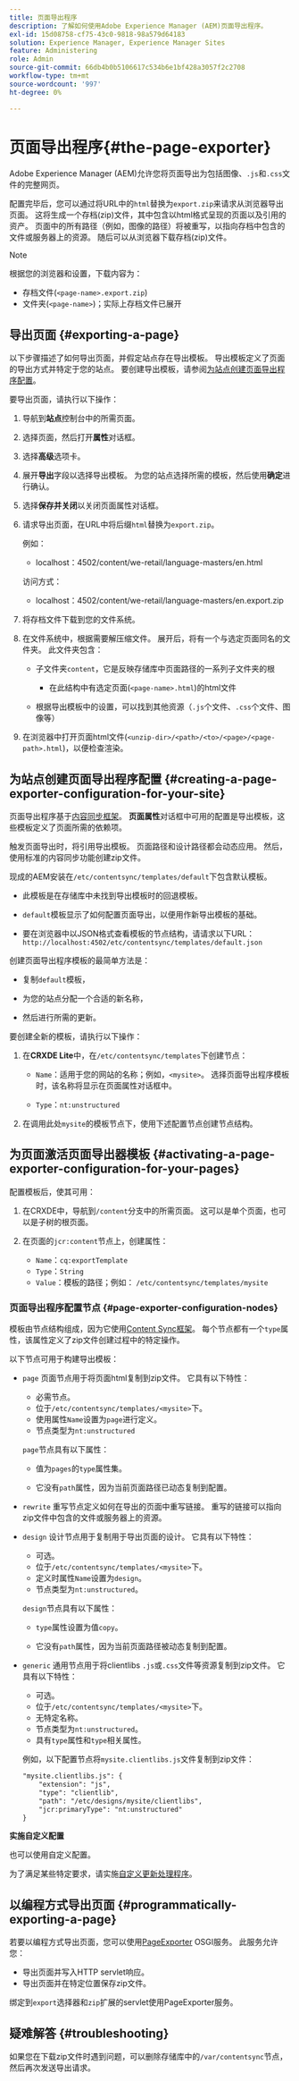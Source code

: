 ```yaml
---
title: 页面导出程序
description: 了解如何使用Adobe Experience Manager (AEM)页面导出程序。
exl-id: 15d08758-cf75-43c0-9818-98a579d64183
solution: Experience Manager, Experience Manager Sites
feature: Administering
role: Admin
source-git-commit: 66db4b0b5106617c534b6e1bf428a3057f2c2708
workflow-type: tm+mt
source-wordcount: '997'
ht-degree: 0%

---
```


# 页面导出程序{#the-page-exporter}

Adobe Experience Manager (AEM)允许您将页面导出为包括图像、`.js`和`.css`文件的完整网页。

配置完毕后，您可以通过将URL中的`html`替换为`export.zip`来请求从浏览器导出页面。 这将生成一个存档(zip)文件，其中包含以html格式呈现的页面以及引用的资产。 页面中的所有路径（例如，图像的路径）将被重写，以指向存档中包含的文件或服务器上的资源。 随后可以从浏览器下载存档(zip)文件。

>[!NOTE]
>
>根据您的浏览器和设置，下载内容为：
>
>* 存档文件(`<page-name>.export.zip`)
>* 文件夹(`<page-name>`)；实际上存档文件已展开

## 导出页面 {#exporting-a-page}

以下步骤描述了如何导出页面，并假定站点存在导出模板。 导出模板定义了页面的导出方式并特定于您的站点。 要创建导出模板，请参阅[为站点创建页面导出程序配置](#creating-a-page-exporter-configuration-for-your-site)。

要导出页面，请执行以下操作：

1. 导航到&#x200B;**站点**&#x200B;控制台中的所需页面。

1. 选择页面，然后打开&#x200B;**属性**&#x200B;对话框。

1. 选择&#x200B;**高级**&#x200B;选项卡。

1. 展开&#x200B;**导出**字段以选择导出模板。
为您的站点选择所需的模板，然后使用**确定**&#x200B;进行确认。

1. 选择&#x200B;**保存并关闭**&#x200B;以关闭页面属性对话框。

1. 请求导出页面，在URL中将后缀`html`替换为`export.zip`。

   例如：
   * localhost：4502/content/we-retail/language-masters/en.html

   访问方式：
   * localhost：4502/content/we-retail/language-masters/en.export.zip

1. 将存档文件下载到您的文件系统。

1. 在文件系统中，根据需要解压缩文件。 展开后，将有一个与选定页面同名的文件夹。 此文件夹包含：

   * 子文件夹`content`，它是反映存储库中页面路径的一系列子文件夹的根

      * 在此结构中有选定页面(`<page-name>.html`)的html文件

   * 根据导出模板中的设置，可以找到其他资源（`.js`个文件、`.css`个文件、图像等）

1. 在浏览器中打开页面html文件(`<unzip-dir>/<path>/<to>/<page>/<page-path>.html`)，以便检查渲染。

## 为站点创建页面导出程序配置 {#creating-a-page-exporter-configuration-for-your-site}

页面导出程序基于[内容同步框架](https://developer.adobe.com/experience-manager/reference-materials/6-5/javadoc/com/day/cq/contentsync/package-summary.html)。 **页面属性**&#x200B;对话框中可用的配置是导出模板，这些模板定义了页面所需的依赖项。

触发页面导出时，将引用导出模板。 页面路径和设计路径都会动态应用。 然后，使用标准的内容同步功能创建zip文件。

现成的AEM安装在`/etc/contentsync/templates/default`下包含默认模板。

* 此模板是在存储库中未找到导出模板时的回退模板。

* `default`模板显示了如何配置页面导出，以便用作新导出模板的基础。

* 要在浏览器中以JSON格式查看模板的节点结构，请请求以下URL：
  `http://localhost:4502/etc/contentsync/templates/default.json`

创建页面导出程序模板的最简单方法是：

* 复制`default`模板，

* 为您的站点分配一个合适的新名称，

* 然后进行所需的更新。

要创建全新的模板，请执行以下操作：

1. 在&#x200B;**CRXDE Lite**&#x200B;中，在`/etc/contentsync/templates`下创建节点：

   * `Name`：适用于您的网站的名称；例如，`<mysite>`。 选择页面导出程序模板时，该名称将显示在页面属性对话框中。

   * `Type`：`nt:unstructured`

2. 在调用此处`mysite`的模板节点下，使用下述配置节点创建节点结构。

## 为页面激活页面导出器模板 {#activating-a-page-exporter-configuration-for-your-pages}

配置模板后，使其可用：

1. 在CRXDE中，导航到`/content`分支中的所需页面。 这可以是单个页面，也可以是子树的根页面。

1. 在页面的`jcr:content`节点上，创建属性：
   * `Name`：`cq:exportTemplate`
   * `Type`：`String`
   * `Value`：模板的路径；例如： `/etc/contentsync/templates/mysite`

### 页面导出程序配置节点 {#page-exporter-configuration-nodes}

模板由节点结构组成，因为它使用[Content Sync框架](https://developer.adobe.com/experience-manager/reference-materials/6-5/javadoc/com/day/cq/contentsync/package-summary.html)。 每个节点都有一个`type`属性，该属性定义了zip文件创建过程中的特定操作。

<!-- For more details about the type property, see the Overview of configuration types section in the Content Sync framework page.
-->

以下节点可用于构建导出模板：

* `page`
页面节点用于将页面html复制到zip文件。 它具有以下特性：

   * 必需节点。
   * 位于`/etc/contentsync/templates/<mysite>`下。
   * 使用属性`Name`设置为`page`进行定义。
   * 节点类型为`nt:unstructured`

  `page`节点具有以下属性：

   * 值为`pages`的`type`属性集。

   * 它没有`path`属性，因为当前页面路径已动态复制到配置。
  <!--
  * The other properties are described in the Overview of configuration types section of the Content Sync framework.
  -->

* `rewrite`
重写节点定义如何在导出的页面中重写链接。 重写的链接可以指向zip文件中包含的文件或服务器上的资源。
  <!-- See the Content Sync page for a complete description of the `rewrite` node. -->

* `design`
设计节点用于复制用于导出页面的设计。 它具有以下特性：

   * 可选。
   * 位于`/etc/contentsync/templates/<mysite>`下。
   * 定义时属性`Name`设置为`design`。
   * 节点类型为`nt:unstructured`。

  `design`节点具有以下属性：

   * `type`属性设置为值`copy`。

   * 它没有`path`属性，因为当前页面路径被动态复制到配置。

* `generic`
通用节点用于将clientlibs `.js`或`.css`文件等资源复制到zip文件。 它具有以下特性：

   * 可选。
   * 位于`/etc/contentsync/templates/<mysite>`下。
   * 无特定名称。
   * 节点类型为`nt:unstructured`。
   * 具有`type`属性和`type`相关属性。<!--Has a `type` property and any `type` related properties as defined in the Overview of configuration types section of the Content Sync framework.-->

  例如，以下配置节点将`mysite.clientlibs.js`文件复制到zip文件：

  ```xml
  "mysite.clientlibs.js": {
      "extension": "js",
      "type": "clientlib",
      "path": "/etc/designs/mysite/clientlibs",
      "jcr:primaryType": "nt:unstructured"
  }
  ```

**实施自定义配置**

也可以使用自定义配置。

<!--
As you may have noticed in the node structure, the **Geometrixx** page export template has a `logo` node with a `type` property set to `image`. This is a special configuration type that has been created to copy the image logo to the zip file. 
-->

为了满足某些特定要求，请实施[自定义更新处理程序](https://developer.adobe.com/experience-manager/reference-materials/6-5/javadoc/com/day/cq/contentsync/handler/package-summary.html)。

<!-- To meet some specific requirements, you may need to implement a custom `type` property. To do so, see the Implementing a custom update handler section in the Content Sync page.
-->

## 以编程方式导出页面 {#programmatically-exporting-a-page}

若要以编程方式导出页面，您可以使用[PageExporter](https://developer.adobe.com/experience-manager/reference-materials/6-5/javadoc/index.html?com/day/cq/wcm/contentsync/PageExporter.html) OSGI服务。 此服务允许您：

* 导出页面并写入HTTP servlet响应。
* 导出页面并在特定位置保存zip文件。

绑定到`export`选择器和`zip`扩展的servlet使用PageExporter服务。

## 疑难解答 {#troubleshooting}

如果您在下载zip文件时遇到问题，可以删除存储库中的`/var/contentsync`节点，然后再次发送导出请求。
